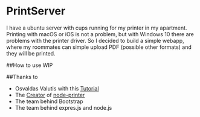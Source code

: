 # PrintServer
I have a ubuntu server with cups running for my printer in my apartment. 
Printing with macOS or iOS is not a problem, but with Windows 10 there are problems with the printer driver. 
So I decided to build a simple webapp, where my roommates can simple upload PDF (possible other formats) and they will be printed.

##How to use
WIP


##Thanks to 
- Osvaldas Valutis with this [Tutorial](https://css-tricks.com/drag-and-drop-file-uploading/)
- The [Creator](https://github.com/tojocky) of [node-printer](https://github.com/tojocky/node-printer)
- The team behind Bootstrap
- The team behind expres.js and node.js